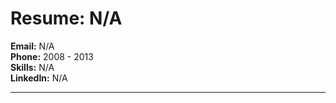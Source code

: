 # Resume: N/A

**Email:** N/A  
**Phone:** 2008 - 2013  
**Skills:** N/A  
**LinkedIn:** N/A  

---
